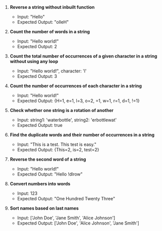 1. **Reverse a string without inbuilt function**
   - Input: "Hello"
   - Expected Output: "olleH"

2. **Count the number of words in a string**
   - Input: "Hello world!"
   - Expected Output: 2

3. **Count the total number of occurrences of a given character in a string without using any loop**
   - Input: "Hello world!", character: 'l'
   - Expected Output: 3

4. **Count the number of occurrences of each character in a string**
   - Input: "Hello world!"
   - Expected Output: {H=1, e=1, l=3, o=2,  =1, w=1, r=1, d=1, !=1}

5. **Check whether one string is a rotation of another**
   - Input: string1: 'waterbottle', string2: 'erbottlewat'
   - Expected Output: true

6. **Find the duplicate words and their number of occurrences in a string**
   - Input: "This is a test. This test is easy."
   - Expected Output: {This=2, is=2, test=2}

7. **Reverse the second word of a string**
   - Input: "Hello world!"
   - Expected Output: "Hello !dlrow"

8. **Convert numbers into words**
   - Input: 123
   - Expected Output: "One Hundred Twenty Three"

9. **Sort names based on last names**
   - Input: ['John Doe', 'Jane Smith', 'Alice Johnson']
   - Expected Output: ['John Doe', 'Alice Johnson', 'Jane Smith']
